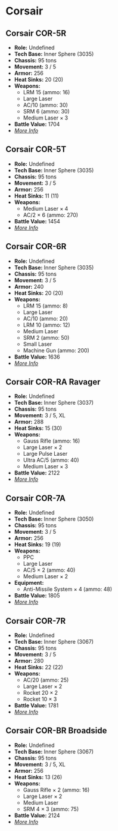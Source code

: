# Corsair
## Corsair COR-5R
- **Role:** Undefined
- **Tech Base:** Inner Sphere (3035)
- **Chassis:** 95 tons
- **Movement:** 3 / 5
- **Armor:** 256
- **Heat Sinks:** 20 (20)
- **Weapons:**
  - LRM 15 (ammo: 16)
  - Large Laser
  - AC/10 (ammo: 30)
  - SRM 6 (ammo: 30)
  - Medium Laser × 3
- **Battle Value:** 1704
- [*More Info*](corsair/corsair_cor-5r.md)

## Corsair COR-5T
- **Role:** Undefined
- **Tech Base:** Inner Sphere (3035)
- **Chassis:** 95 tons
- **Movement:** 3 / 5
- **Armor:** 256
- **Heat Sinks:** 11 (11)
- **Weapons:**
  - Medium Laser × 4
  - AC/2 × 6 (ammo: 270)
- **Battle Value:** 1454
- [*More Info*](corsair/corsair_cor-5t.md)

## Corsair COR-6R
- **Role:** Undefined
- **Tech Base:** Inner Sphere (3035)
- **Chassis:** 95 tons
- **Movement:** 3 / 5
- **Armor:** 240
- **Heat Sinks:** 20 (20)
- **Weapons:**
  - LRM 15 (ammo: 8)
  - Large Laser
  - AC/10 (ammo: 20)
  - LRM 10 (ammo: 12)
  - Medium Laser
  - SRM 2 (ammo: 50)
  - Small Laser
  - Machine Gun (ammo: 200)
- **Battle Value:** 1636
- [*More Info*](corsair/corsair_cor-6r.md)

## Corsair COR-RA Ravager
- **Role:** Undefined
- **Tech Base:** Inner Sphere (3037)
- **Chassis:** 95 tons
- **Movement:** 3 / 5, XL
- **Armor:** 288
- **Heat Sinks:** 15 (30)
- **Weapons:**
  - Gauss Rifle (ammo: 16)
  - Large Laser × 2
  - Large Pulse Laser
  - Ultra AC/5 (ammo: 40)
  - Medium Laser × 3
- **Battle Value:** 2122
- [*More Info*](corsair/corsair_cor-ra_ravager.md)

## Corsair COR-7A
- **Role:** Undefined
- **Tech Base:** Inner Sphere (3050)
- **Chassis:** 95 tons
- **Movement:** 3 / 5
- **Armor:** 256
- **Heat Sinks:** 19 (19)
- **Weapons:**
  - PPC
  - Large Laser
  - AC/5 × 2 (ammo: 40)
  - Medium Laser × 2
- **Equipment:**
  - Anti-Missile System × 4 (ammo: 48)
- **Battle Value:** 1805
- [*More Info*](corsair/corsair_cor-7a.md)

## Corsair COR-7R
- **Role:** Undefined
- **Tech Base:** Inner Sphere (3067)
- **Chassis:** 95 tons
- **Movement:** 3 / 5
- **Armor:** 280
- **Heat Sinks:** 22 (22)
- **Weapons:**
  - AC/20 (ammo: 25)
  - Large Laser × 2
  - Rocket 20 × 2
  - Rocket 10 × 3
- **Battle Value:** 1781
- [*More Info*](corsair/corsair_cor-7r.md)

## Corsair COR-BR Broadside
- **Role:** Undefined
- **Tech Base:** Inner Sphere (3067)
- **Chassis:** 95 tons
- **Movement:** 3 / 5, XL
- **Armor:** 256
- **Heat Sinks:** 13 (26)
- **Weapons:**
  - Gauss Rifle × 2 (ammo: 16)
  - Large Laser × 2
  - Medium Laser
  - SRM 4 × 3 (ammo: 75)
- **Battle Value:** 2124
- [*More Info*](corsair/corsair_cor-br_broadside.md)

